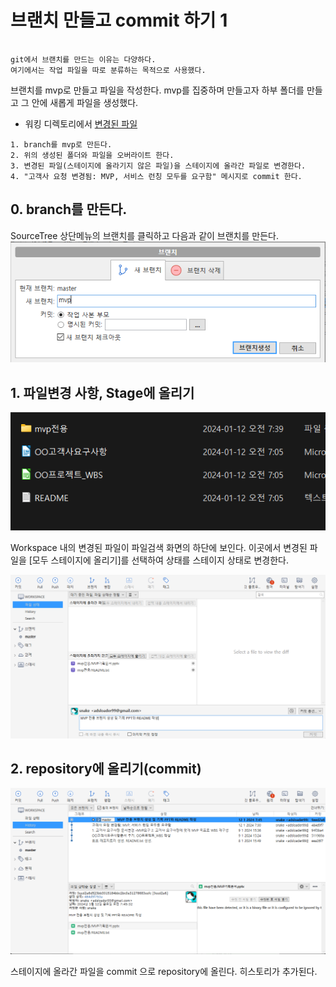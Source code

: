 # 브랜치 만들고 commit 하기 1 

~~~

git에서 브랜치를 만드는 이유는 다양하다. 
여기에서는 작업 파일을 따로 분류하는 목적으로 사용했다. 

~~~

브랜치를 mvp로 만들고 파일을 작성한다. mvp를 집중하며 만들고자 하부 폴더를 만들고 그 안에 새롭게 파일을 생성했다.

- 워킹 디렉토리에서 [변경된 파일](data/commit_5_1.zip)

~~~
1. branch를 mvp로 만든다.
2. 위의 생성된 폴더와 파일을 오버라이트 한다.
3. 변경된 파일(스테이지에 올라기지 않은 파일)을 스테이지에 올라간 파일로 변경한다.
4. "고객사 요청 변경됨: MVP, 서비스 런칭 모두를 요구함" 메시지로 commit 한다. 
~~~

## 0. branch를 만든다. 

SourceTree 상단메뉴의  브랜치를 클릭하고 다음과 같이 브랜치를 만든다.
![](images/commit_mvp_1_0.png)

## 1. 파일변경 사항, Stage에 올리기
![](images/commit_mvp_1_1.png)

Workspace 내의 변경된 파일이 파일검색 화면의 하단에 보인다. 이곳에서 변경된 파일을 [모두 스테이지에 올리기]를 선택하여 상태를 스테이지 상태로 변경한다. 

![](images/commit_mvp_1_2.png)

## 2. repository에 올리기(commit)
![](images/commit_mvp_1_3.png)

스테이지에 올라간 파일을 commit 으로 repository에 올린다. 히스토리가 추가된다.

